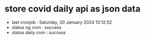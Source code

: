 # store covid daily api as json data

- last cronjob : Saturday, 20 January 2024 13:12:52
- status og cron : success
- status daily cron : success
      
      